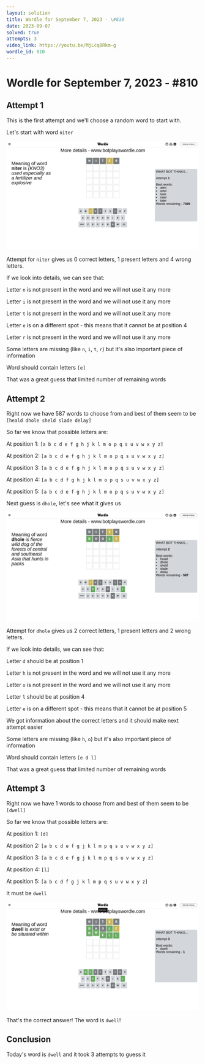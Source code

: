 ```yaml
---
layout: solution
title: Wordle for September 7, 2023 - \#810
date: 2023-09-07
solved: true
attempts: 3
video_link: https://youtu.be/MjLcq8Rkm-g
wordle_id: 810
---
```


# Wordle for September 7, 2023 - \#810

## Attempt 1

This is the first attempt and we'll choose a random word to start with.

Let's start with word `niter`

![Attempt 1](2023-09-07/attempt-1.png)

Attempt for `niter` gives us 0 correct letters, 1 present letters and 4 wrong letters.

If we look into details, we can see that:

Letter `n` is not present in the word and we will not use it any more

Letter `i` is not present in the word and we will not use it any more

Letter `t` is not present in the word and we will not use it any more

Letter `e` is on a different spot - this means that it cannot be at position 4

Letter `r` is not present in the word and we will not use it any more

Some letters are missing (like `n`, `i`, `t`, `r`) but it's also important piece of information

Word should contain letters `[e]`

That was a great guess that limited number of remaining words



## Attempt 2

Right now we have 587 words to choose from and best of them seem to be `[heald dhole sheld slade delay]`

So far we know that possible letters are:

At position 1: `[a b c d e f g h j k l m o p q s u v w x y z]`

At position 2: `[a b c d e f g h j k l m o p q s u v w x y z]`

At position 3: `[a b c d e f g h j k l m o p q s u v w x y z]`

At position 4: `[a b c d f g h j k l m o p q s u v w x y z]`

At position 5: `[a b c d e f g h j k l m o p q s u v w x y z]`

Next guess is `dhole`, let's see what it gives us

![Attempt 2](2023-09-07/attempt-2.png)

Attempt for `dhole` gives us 2 correct letters, 1 present letters and 2 wrong letters.

If we look into details, we can see that:

Letter `d` should be at position 1

Letter `h` is not present in the word and we will not use it any more

Letter `o` is not present in the word and we will not use it any more

Letter `l` should be at position 4

Letter `e` is on a different spot - this means that it cannot be at position 5

We got information about the correct letters and it should make next attempt easier

Some letters are missing (like `h`, `o`) but it's also important piece of information

Word should contain letters `[e d l]`

That was a great guess that limited number of remaining words



## Attempt 3

Right now we have 1 words to choose from and best of them seem to be `[dwell]`

So far we know that possible letters are:

At position 1: `[d]`

At position 2: `[a b c d e f g j k l m p q s u v w x y z]`

At position 3: `[a b c d e f g j k l m p q s u v w x y z]`

At position 4: `[l]`

At position 5: `[a b c d f g j k l m p q s u v w x y z]`

It must be `dwell`

![Attempt 3](2023-09-07/attempt-3.png)

That's the correct answer! The word is `dwell`!

## Conclusion

Today's word is `dwell` and it took 3 attempts to guess it

